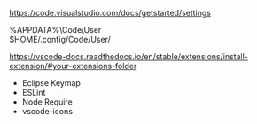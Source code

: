 https://code.visualstudio.com/docs/getstarted/settings 
 
%APPDATA%\Code\User\
$HOME/.config/Code/User/ 


https://vscode-docs.readthedocs.io/en/stable/extensions/install-extension/#your-extensions-folder 
 - Eclipse Keymap
 - ESLint
 - Node Require
 - vscode-icons 
